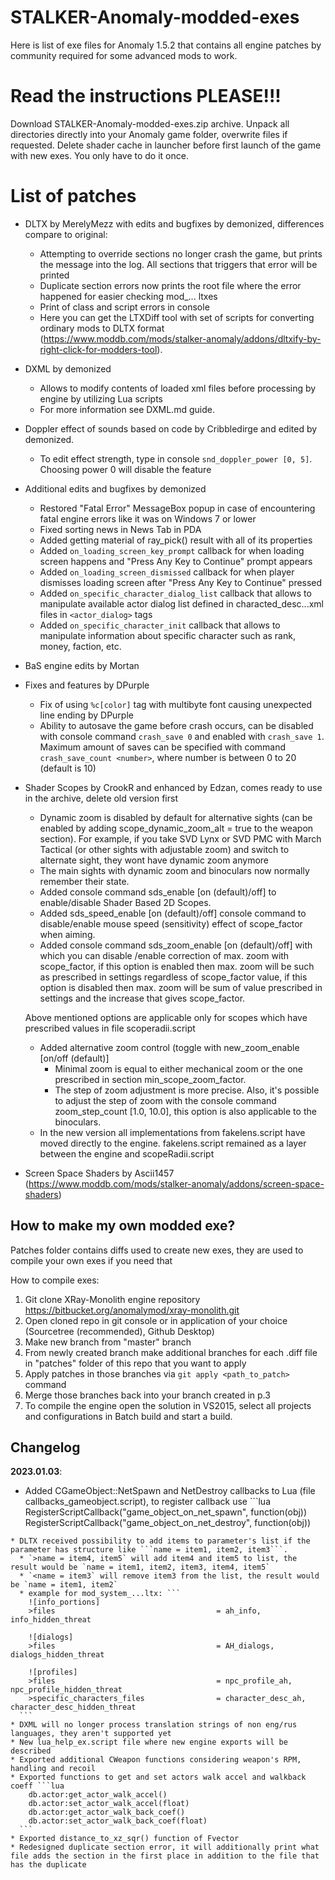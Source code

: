 # STALKER-Anomaly-modded-exes
Here is list of exe files for Anomaly 1.5.2 that contains all engine patches by community required for some advanced mods to work.

# Read the instructions PLEASE!!!
Download STALKER-Anomaly-modded-exes.zip archive.
Unpack all directories directly into your Anomaly game folder, overwrite files if requested.
Delete shader cache in launcher before first launch of the game with new exes. You only have to do it once.

# List of patches
* DLTX by MerelyMezz with edits and bugfixes by demonized, differences compare to original:
  * Attempting to override sections no longer crash the game, but prints the message into the log. All sections that triggers that error will be printed
  * Duplicate section errors now prints the root file where the error happened for easier checking mod_... ltxes
  * Print of class and script errors in console
  * Here you can get the LTXDiff tool with set of scripts for converting ordinary mods to DLTX format (https://www.moddb.com/mods/stalker-anomaly/addons/dltxify-by-right-click-for-modders-tool).

* DXML by demonized
  * Allows to modify contents of loaded xml files before processing by engine by utilizing Lua scripts
  * For more information see DXML.md guide.

* Doppler effect of sounds based on code by Cribbledirge and edited by demonized. 
  * To edit effect strength, type in console `snd_doppler_power [0, 5]`. Choosing power 0 will disable the feature

* Additional edits and bugfixes by demonized
  * Restored "Fatal Error" MessageBox popup in case of encountering fatal engine errors like it was on Windows 7 or lower
  * Fixed sorting news in News Tab in PDA
  * Added getting material of ray_pick() result with all of its properties
  * Added `on_loading_screen_key_prompt` callback for when loading screen happens and "Press Any Key to Continue" prompt appears
  * Added `on_loading_screen_dismissed` callback for when player dismisses loading screen after "Press Any Key to Continue" pressed
  * Added `on_specific_character_dialog_list` callback that allows to manipulate available actor dialog list defined in characted_desc...xml files in `<actor_dialog>` tags
  * Added `on_specific_character_init` callback that allows to manipulate information about specific character such as rank, money, faction, etc.

* BaS engine edits by Mortan

* Fixes and features by DPurple 
  * Fix of using `%c[color]` tag with multibyte font causing unexpected line ending by DPurple
  * Ability to autosave the game before crash occurs, can be disabled with console command `crash_save 0` and enabled with `crash_save 1`. Maximum amount of saves can be specified with command `crash_save_count <number>`, where number is between 0 to 20 (default is 10)
  
* Shader Scopes by CrookR and enhanced by Edzan, comes ready to use in the archive, delete old version first
  * Dynamic zoom is disabled by default for alternative sights (can be enabled by adding scope_dynamic_zoom_alt = true to the weapon section). For example, if you take SVD Lynx or SVD PMC with March Tactical (or other sights with adjustable zoom) and switch to alternate sight, they wont have dynamic zoom anymore
  * The main sights with dynamic zoom and binoculars now normally remember their state.
  * Added console command sds_enable [on (default)/off] to enable/disable Shader Based 2D Scopes.
  * Added sds_speed_enable [on (default)/off] console command to disable/enable mouse speed (sensitivity) effect of scope_factor when aiming.
  * Added console command sds_zoom_enable [on (default)/off] with which you can disable /enable correction of max. zoom with scope_factor, if this option is enabled then max. zoom will be such as prescribed in settings regardless of scope_factor value, if this option is disabled then max. zoom will be sum of value prescribed in settings and the increase that gives scope_factor.
  
  Above mentioned options are applicable only for scopes which have prescribed values in file scoperadii.script
  
  * Added alternative zoom control (toggle with new_zoom_enable [on/off (default)]
    * Minimal zoom is equal to either mechanical zoom or the one prescribed in section min_scope_zoom_factor.
    * The step of zoom adjustment is more precise. Also, it's possible to adjust the step of zoom with the console command zoom_step_count [1.0, 10.0], this option is also applicable to the binoculars.
  * In the new version all implementations from fakelens.script have moved directly to the engine. fakelens.script remained as a layer between the engine and scopeRadii.script

* Screen Space Shaders by Ascii1457 (https://www.moddb.com/mods/stalker-anomaly/addons/screen-space-shaders)

## How to make my own modded exe?
Patches folder contains diffs used to create new exes, they are used to compile your own exes if you need that

How to compile exes:
1. Git clone XRay-Monolith engine repository https://bitbucket.org/anomalymod/xray-monolith.git
2. Open cloned repo in git console or in application of your choice (Sourcetree (recommended), Github Desktop)
3. Make new branch from "master" branch
4. From newly created branch make additional branches for each .diff file in "patches" folder of this repo that you want to apply
5. Apply patches in those branches via `git apply <path_to_patch>` command
6. Merge those branches back into your branch created in p.3
7. To compile the engine open the solution in VS2015, select all projects and configurations in Batch build and start a build.

## Changelog
**2023.01.03**:
  * Added CGameObject::NetSpawn and NetDestroy callbacks to Lua (file callbacks_gameobject.script), to register callback use ```lua
    RegisterScriptCallback("game_object_on_net_spawn", function(obj))
    RegisterScriptCallback("game_object_on_net_destroy", function(obj))
  ```
  * DLTX received possibility to add items to parameter's list if the parameter has structure like ```name = item1, item2, item3```.
    * `>name = item4, item5` will add item4 and item5 to list, the result would be `name = item1, item2, item3, item4, item5`
    * `<name = item3` will remove item3 from the list, the result would be `name = item1, item2`
    * example for mod_system_...ltx: ```
      ![info_portions]
      >files                                    = ah_info, info_hidden_threat

      ![dialogs]
      >files                                    = AH_dialogs, dialogs_hidden_threat
      
      ![profiles]
      >files                                    = npc_profile_ah, npc_profile_hidden_threat
      >specific_characters_files                = character_desc_ah, character_desc_hidden_threat
    ```
  * DXML will no longer process translation strings of non eng/rus languages, they aren't supported yet
  * New lua_help_ex.script file where new engine exports will be described
  * Exported additional CWeapon functions considering weapon's RPM, handling and recoil
  * Exported functions to get and set actors walk accel and walkback coeff ```lua
      db.actor:get_actor_walk_accel()
      db.actor:set_actor_walk_accel(float)
      db.actor:get_actor_walk_back_coef()
      db.actor:set_actor_walk_back_coef(float)
    ```
  * Exported distance_to_xz_sqr() function of Fvector
  * Redesigned duplicate section error, it will additionally print what file adds the section in the first place in addition to the file that has the duplicate

